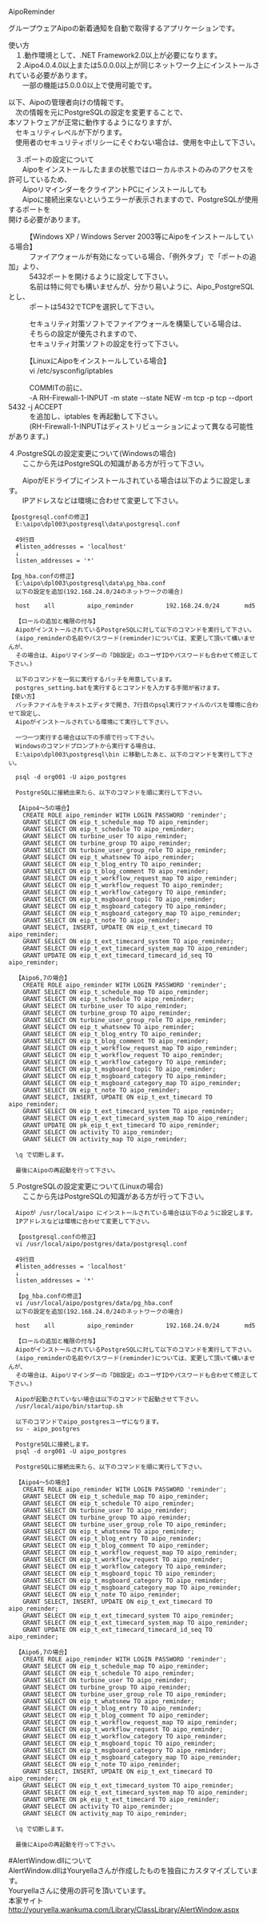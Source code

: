AipoReminder  
  
グループウェアAipoの新着通知を自動で取得するアプリケーションです。  
  
使い方  
　１.動作環境として、.NET Framework2.0以上が必要になります。  
　２.Aipo4.0.4.0以上または5.0.0.0以上が同じネットワーク上にインストールされている必要があります。  
　　一部の機能は5.0.0.0以上で使用可能です。  
  
以下、Aipoの管理者向けの情報です。  
　次の情報を元にPostgreSQLの設定を変更することで、  
 本ソフトウェアが正常に動作するようになりますが、  
　セキュリティレベルが下がります。  
　使用者のセキュリティポリシーにそぐわない場合は、使用を中止して下さい。  
  
　３.ポートの設定について  
　　Aipoをインストールしたままの状態ではローカルホストのみのアクセスを許可しているため、  
　　AipoリマインダーをクライアントPCにインストールしても  
　　Aipoに接続出来ないというエラーが表示されますので、PostgreSQLが使用するポートを  
  開ける必要があります。  
  
　　　【Windows XP / Windows Server 2003等にAipoをインストールしている場合】  
　　　ファイアウォールが有効になっている場合、「例外タブ」で「ポートの追加」より、  
　　　5432ポートを開けるように設定して下さい。  
　　　名前は特に何でも構いませんが、分かり易いように、Aipo_PostgreSQLとし、  
　　　ポートは5432でTCPを選択して下さい。  
  
　　　セキュリティ対策ソフトでファイアウォールを構築している場合は、  
　　　そちらの設定が優先されますので、  
　　　セキュリティ対策ソフトの設定を行って下さい。  
  
　　　【LinuxにAipoをインストールしている場合】  
　　　vi /etc/sysconfig/iptables  
  
　　　COMMITの前に、  
　　　-A RH-Firewall-1-INPUT -m state --state NEW -m tcp -p tcp --dport 5432 -j ACCEPT  
　　　を追加し、iptables を再起動して下さい。  
　　　(RH-Firewall-1-INPUTはディストリビューションによって異なる可能性があります。)  
  
  ４.PostgreSQLの設定変更について(Windowsの場合)  
　　ここから先はPostgreSQLの知識がある方が行って下さい。  
  
　　AipoがEドライブにインストールされている場合は以下のように設定します。  
　　IPアドレスなどは環境に合わせて変更して下さい。  
  
    【postgresql.confの修正】  
      E:\aipo\dpl003\postgresql\data\postgresql.conf  
  
      49行目  
      #listen_addresses = 'localhost'  
      ↓  
      listen_addresses = '*'  
  
    【pg_hba.confの修正】  
      E:\aipo\dpl003\postgresql\data\pg_hba.conf  
      以下の設定を追加(192.168.24.0/24のネットワークの場合)  
  
      host    all         aipo_reminder         192.168.24.0/24       md5  
  
      【ロールの追加と権限の付与】  
      AipoがインストールされているPostgreSQLに対して以下のコマンドを実行して下さい。  
      (aipo_reminderの名前やパスワード(reminder)については、変更して頂いて構いませんが、  
      その場合は、Aipoリマインダーの「DB設定」のユーザIDやパスワードも合わせて修正して下さい。)  
  
      以下のコマンドを一気に実行するバッチを用意しています。  
      postgres_setting.batを実行するとコマンドを入力する手間が省けます。  
    【使い方】  
      バッチファイルをテキストエディタで開き、7行目のpsql実行ファイルのパスを環境に合わせて設定し、  
      Aipoがインストールされている環境にて実行して下さい。  
  
      一つ一つ実行する場合は以下の手順で行って下さい。  
      Windowsのコマンドプロンプトから実行する場合は、  
      E:\aipo\dpl003\postgresql\bin に移動したあと、以下のコマンドを実行して下さい。  
  
      psql -d org001 -U aipo_postgres  
  
      PostgreSQLに接続出来たら、以下のコマンドを順に実行して下さい。  
  
      【Aipo4～5の場合】  
        CREATE ROLE aipo_reminder WITH LOGIN PASSWORD 'reminder';  
        GRANT SELECT ON eip_t_schedule_map TO aipo_reminder;  
        GRANT SELECT ON eip_t_schedule TO aipo_reminder;  
        GRANT SELECT ON turbine_user TO aipo_reminder;  
        GRANT SELECT ON turbine_group TO aipo_reminder;  
        GRANT SELECT ON turbine_user_group_role TO aipo_reminder;  
        GRANT SELECT ON eip_t_whatsnew TO aipo_reminder;  
        GRANT SELECT ON eip_t_blog_entry TO aipo_reminder;  
        GRANT SELECT ON eip_t_blog_comment TO aipo_reminder;  
        GRANT SELECT ON eip_t_workflow_request_map TO aipo_reminder;  
        GRANT SELECT ON eip_t_workflow_request TO aipo_reminder;  
        GRANT SELECT ON eip_t_workflow_category TO aipo_reminder;  
        GRANT SELECT ON eip_t_msgboard_topic TO aipo_reminder;  
        GRANT SELECT ON eip_t_msgboard_category TO aipo_reminder;  
        GRANT SELECT ON eip_t_msgboard_category_map TO aipo_reminder;  
        GRANT SELECT ON eip_t_note TO aipo_reminder;  
        GRANT SELECT, INSERT, UPDATE ON eip_t_ext_timecard TO aipo_reminder;  
        GRANT SELECT ON eip_t_ext_timecard_system TO aipo_reminder;  
        GRANT SELECT ON eip_t_ext_timecard_system_map TO aipo_reminder;  
        GRANT UPDATE ON eip_t_ext_timecard_timecard_id_seq TO aipo_reminder;  
  
      【Aipo6,7の場合】  
        CREATE ROLE aipo_reminder WITH LOGIN PASSWORD 'reminder';  
        GRANT SELECT ON eip_t_schedule_map TO aipo_reminder;  
        GRANT SELECT ON eip_t_schedule TO aipo_reminder;  
        GRANT SELECT ON turbine_user TO aipo_reminder;  
        GRANT SELECT ON turbine_group TO aipo_reminder;  
        GRANT SELECT ON turbine_user_group_role TO aipo_reminder;  
        GRANT SELECT ON eip_t_whatsnew TO aipo_reminder;  
        GRANT SELECT ON eip_t_blog_entry TO aipo_reminder;  
        GRANT SELECT ON eip_t_blog_comment TO aipo_reminder;  
        GRANT SELECT ON eip_t_workflow_request_map TO aipo_reminder;  
        GRANT SELECT ON eip_t_workflow_request TO aipo_reminder;  
        GRANT SELECT ON eip_t_workflow_category TO aipo_reminder;  
        GRANT SELECT ON eip_t_msgboard_topic TO aipo_reminder;  
        GRANT SELECT ON eip_t_msgboard_category TO aipo_reminder;  
        GRANT SELECT ON eip_t_msgboard_category_map TO aipo_reminder;  
        GRANT SELECT ON eip_t_note TO aipo_reminder;  
        GRANT SELECT, INSERT, UPDATE ON eip_t_ext_timecard TO aipo_reminder;  
        GRANT SELECT ON eip_t_ext_timecard_system TO aipo_reminder;  
        GRANT SELECT ON eip_t_ext_timecard_system_map TO aipo_reminder;  
        GRANT UPDATE ON pk_eip_t_ext_timecard TO aipo_reminder;  
        GRANT SELECT ON activity TO aipo_reminder;  
        GRANT SELECT ON activity_map TO aipo_reminder;  
  
      \q で切断します。  
  
      最後にAipoの再起動を行って下さい。  
  
  ５.PostgreSQLの設定変更について(Linuxの場合)  
　　ここから先はPostgreSQLの知識がある方が行って下さい。  
  
      Aipoが /usr/local/aipo にインストールされている場合は以下のように設定します。  
      IPアドレスなどは環境に合わせて変更して下さい。  
  
      【postgresql.confの修正】  
      vi /usr/local/aipo/postgres/data/postgresql.conf  
  
      49行目  
      #listen_addresses = 'localhost'  
      ↓  
      listen_addresses = '*'  
  
      【pg_hba.confの修正】  
      vi /usr/local/aipo/postgres/data/pg_hba.conf  
      以下の設定を追加(192.168.24.0/24のネットワークの場合)  
  
      host    all         aipo_reminder         192.168.24.0/24       md5  
  
      【ロールの追加と権限の付与】  
      AipoがインストールされているPostgreSQLに対して以下のコマンドを実行して下さい。  
      (aipo_reminderの名前やパスワード(reminder)については、変更して頂いて構いませんが、  
      その場合は、Aipoリマインダーの「DB設定」のユーザIDやパスワードも合わせて修正して下さい。)  
  
      Aipoが起動されていない場合は以下のコマンドで起動させて下さい。  
      /usr/local/aipo/bin/startup.sh  
  
      以下のコマンドでaipo_postgresユーザになります。  
      su - aipo_postgres  
  
      PostgreSQLに接続します。  
      psql -d org001 -U aipo_postgres  
  
      PostgreSQLに接続出来たら、以下のコマンドを順に実行して下さい。  
  
      【Aipo4～5の場合】  
        CREATE ROLE aipo_reminder WITH LOGIN PASSWORD 'reminder';  
        GRANT SELECT ON eip_t_schedule_map TO aipo_reminder;  
        GRANT SELECT ON eip_t_schedule TO aipo_reminder;  
        GRANT SELECT ON turbine_user TO aipo_reminder;  
        GRANT SELECT ON turbine_group TO aipo_reminder;  
        GRANT SELECT ON turbine_user_group_role TO aipo_reminder;  
        GRANT SELECT ON eip_t_whatsnew TO aipo_reminder;  
        GRANT SELECT ON eip_t_blog_entry TO aipo_reminder;  
        GRANT SELECT ON eip_t_blog_comment TO aipo_reminder;  
        GRANT SELECT ON eip_t_workflow_request_map TO aipo_reminder;  
        GRANT SELECT ON eip_t_workflow_request TO aipo_reminder;  
        GRANT SELECT ON eip_t_workflow_category TO aipo_reminder;  
        GRANT SELECT ON eip_t_msgboard_topic TO aipo_reminder;  
        GRANT SELECT ON eip_t_msgboard_category TO aipo_reminder;  
        GRANT SELECT ON eip_t_msgboard_category_map TO aipo_reminder;  
        GRANT SELECT ON eip_t_note TO aipo_reminder;  
        GRANT SELECT, INSERT, UPDATE ON eip_t_ext_timecard TO aipo_reminder;  
        GRANT SELECT ON eip_t_ext_timecard_system TO aipo_reminder;  
        GRANT SELECT ON eip_t_ext_timecard_system_map TO aipo_reminder;  
        GRANT UPDATE ON eip_t_ext_timecard_timecard_id_seq TO aipo_reminder;  
  
      【Aipo6,7の場合】  
        CREATE ROLE aipo_reminder WITH LOGIN PASSWORD 'reminder';  
        GRANT SELECT ON eip_t_schedule_map TO aipo_reminder;  
        GRANT SELECT ON eip_t_schedule TO aipo_reminder;  
        GRANT SELECT ON turbine_user TO aipo_reminder;  
        GRANT SELECT ON turbine_group TO aipo_reminder;  
        GRANT SELECT ON turbine_user_group_role TO aipo_reminder;  
        GRANT SELECT ON eip_t_whatsnew TO aipo_reminder;  
        GRANT SELECT ON eip_t_blog_entry TO aipo_reminder;  
        GRANT SELECT ON eip_t_blog_comment TO aipo_reminder;  
        GRANT SELECT ON eip_t_workflow_request_map TO aipo_reminder;  
        GRANT SELECT ON eip_t_workflow_request TO aipo_reminder;  
        GRANT SELECT ON eip_t_workflow_category TO aipo_reminder;  
        GRANT SELECT ON eip_t_msgboard_topic TO aipo_reminder;  
        GRANT SELECT ON eip_t_msgboard_category TO aipo_reminder;  
        GRANT SELECT ON eip_t_msgboard_category_map TO aipo_reminder;  
        GRANT SELECT ON eip_t_note TO aipo_reminder;  
        GRANT SELECT, INSERT, UPDATE ON eip_t_ext_timecard TO aipo_reminder;  
        GRANT SELECT ON eip_t_ext_timecard_system TO aipo_reminder;  
        GRANT SELECT ON eip_t_ext_timecard_system_map TO aipo_reminder;  
        GRANT UPDATE ON pk_eip_t_ext_timecard TO aipo_reminder;  
        GRANT SELECT ON activity TO aipo_reminder;  
        GRANT SELECT ON activity_map TO aipo_reminder;  
  
      \q で切断します。  
  
      最後にAipoの再起動を行って下さい。  
  
  
#AlertWindow.dllについて  
AlertWindow.dllはYouryellaさんが作成したものを独自にカスタマイズしています。    
Youryellaさんに使用の許可を頂いています。    
本家サイト    
http://youryella.wankuma.com/Library/ClassLibrary/AlertWindow.aspx    
  
  